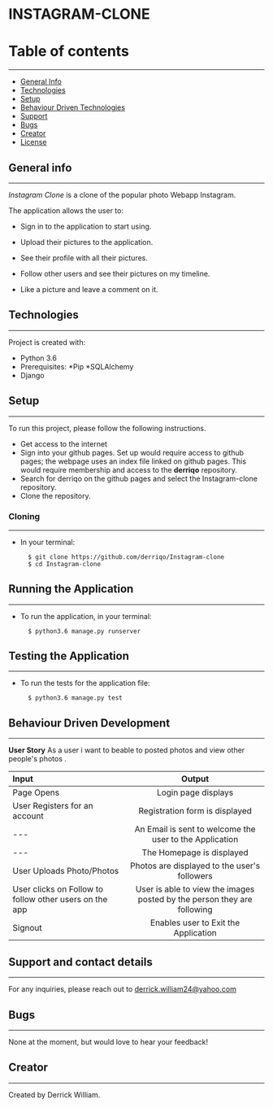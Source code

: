 # INSTAGRAM-CLONE

# Table of contents
***
* [General Info](#General-Info)
* [Technologies](#Technologies)
* [Setup](#Setup)
* [Behaviour Driven Technologies](#Behaviour-Driven-Technologies)
* [Support](#Support)
* [Bugs](#Bugs)
* [Creator](#Creator)
* [License](#License)

## General info
---
 *Instagram Clone* is a clone of the popular photo Webapp Instagram.

The application allows the user to:

* Sign in to the application to start using.

* Upload their pictures to the application.

* See their profile with all their pictures.

* Follow other users and see their pictures on my timeline.

* Like a picture and leave a comment on it.


## Technologies
---
Project is created with:
* Python 3.6
* Prerequisites:   *Pip *SQLAlchemy 
* Django

## Setup
---
To run this project, please follow the following instructions.
-   Get access to the internet
-   Sign into your github pages. Set up would require access to github pages; the webpage uses an index file linked on github pages. This would require membership and access to the **derriqo** repository.
-   Search for derriqo on the github pages and select the Instagram-clone repository.
-   Clone the repository.

### Cloning
---
* In your terminal:
        
        $ git clone https://github.com/derriqo/Instagram-clone
        $ cd Instagram-clone

## Running the Application
---
* To run the application, in your terminal:

        $ python3.6 manage.py runserver
        
        
## Testing the Application
---
* To run the tests for the application file:

        $ python3.6 manage.py test
        
## Behaviour Driven Development
---

**User Story**
As a user i want to beable to posted photos and view other people's photos .

| Input | Output |
| :---------------- | :---------------: | 
| Page Opens | Login page displays  |
| User Registers for an account | Registration form is displayed |
| --- | An Email is sent to welcome the user to the Application |
| --- | The Homepage is displayed  |
| User Uploads Photo/Photos |  Photos are displayed to the user's followers |
| User clicks on Follow to follow other users on the app| User is able to view the images posted by the person they are following |
| Signout| Enables user to Exit the Application|


## Support and contact details
---
For any inquiries, please reach out to derrick.william24@yahoo.com

## Bugs
---
None at the moment, but would love to hear your feedback!

## Creator
---

Created by Derrick William. 